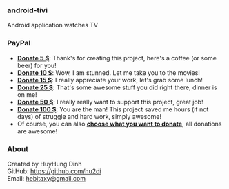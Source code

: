 ### android-tivi
Android application watches TV

### PayPal
 - [**Donate 5 $**](https://www.paypal.me/hungdh/5usd): Thank's for creating this project, here's a coffee (or some beer) for you!
 - [**Donate 10 $**](https://www.paypal.me/hungdh/10usd): Wow, I am stunned. Let me take you to the movies!
 - [**Donate 15 $**](https://www.paypal.me/hungdh/15usd): I really appreciate your work, let's grab some lunch! 
 - [**Donate 25 $**](https://www.paypal.me/hungdh/25usd): That's some awesome stuff you did right there, dinner is on me!
 - [**Donate 50 $**](https://www.paypal.me/hungdh/50usd): I really really want to support this project, great job!
 - [**Donate 100 $**](https://www.paypal.me/hungdh/100usd): You are the man! This project saved me hours (if not days) of struggle and hard work, simply awesome!
 - Of course, you can also [**choose what you want to donate**](https://www.paypal.me/hungdh), all donations are awesome!
 
### About
Created by HuyHung Dinh<br>
GitHub: https://github.com/hu2di<br>
Email: hebitaxy@gmail.com
